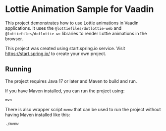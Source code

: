 # Lottie Animation Sample for Vaadin

This project demonstrates how to use Lottie animations in Vaadin applications. It uses the `@lottiefiles/dotlottie-web` and `@lottiefiles/dotlottie-wc` 
libraries to render Lottie animations in the browser.

This project was created using start.spring.io service. Visit https://start.spring.io/ to create your own project.

## Running

The project requires Java 17 or later and Maven to build and run.

If you have Maven installed, you can run the project using:
```bash
mvn
```

There is also wrapper script `mvnw` that can be used to run the project without having Maven installed like this: 
```bash
./mvnw
```



